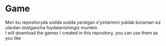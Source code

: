 # Game
Men bu repositoryda sodda sodda yaratgan o'yinlarimni yuklab boraman siz ulardan istalgancha foydalanishingiz mumkin.       
I will download the games I created in this repository, you can use them as you like
